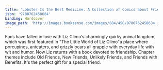 ```yaml
---
title: 'Lobster Is the Best Medicine: A Collection of Comics about Friendship'
isbn: '9780762458684'
binding: Hardcover
image_path: 'http://images.booksense.com/images/684/458/9780762458684.jpg'
---
```



Fans have fallen in love with Liz Climo's charmingly quirky animal kingdom, which was first featured in "The Little World of Liz Climo"a place where porcupines, anteaters, and grizzly bears all grapple with everyday life with wit and humor. Now Liz returns with a book devoted to friendship. Chapter themes include Old Friends, New Friends, Unlikely Friends, and Friends with Benefits. It's the perfect gift for a special friend.